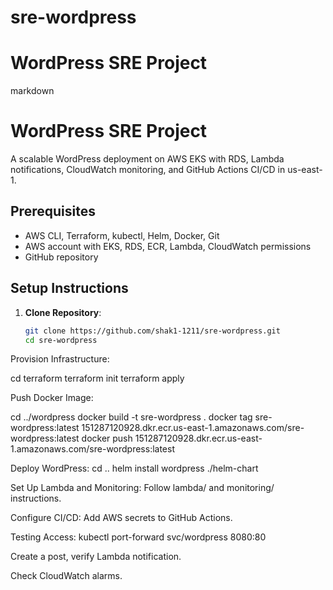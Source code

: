 # sre-wordpress
# WordPress SRE Project


markdown

# WordPress SRE Project

A scalable WordPress deployment on AWS EKS with RDS, Lambda notifications, CloudWatch monitoring, and GitHub Actions CI/CD in us-east-1.

## Prerequisites
- AWS CLI, Terraform, kubectl, Helm, Docker, Git
- AWS account with EKS, RDS, ECR, Lambda, CloudWatch permissions
- GitHub repository

## Setup Instructions
1. **Clone Repository**:
   ```bash
   git clone https://github.com/shak1-1211/sre-wordpress.git
   cd sre-wordpress

Provision Infrastructure:

cd terraform
terraform init
terraform apply

Push Docker Image:

cd ../wordpress
docker build -t sre-wordpress .
docker tag sre-wordpress:latest 151287120928.dkr.ecr.us-east-1.amazonaws.com/sre-wordpress:latest
docker push 151287120928.dkr.ecr.us-east-1.amazonaws.com/sre-wordpress:latest

Deploy WordPress:
cd ..
helm install wordpress ./helm-chart

Set Up Lambda and Monitoring:
Follow lambda/ and monitoring/ instructions.

Configure CI/CD:
Add AWS secrets to GitHub Actions.

Testing
Access: kubectl port-forward svc/wordpress 8080:80

Create a post, verify Lambda notification.

Check CloudWatch alarms.


